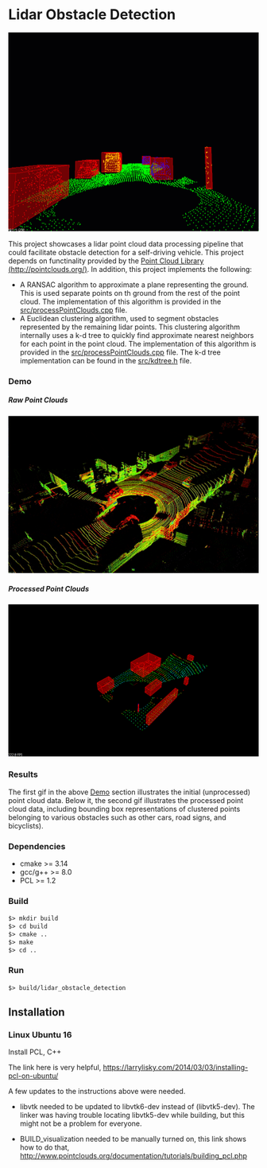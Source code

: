 # Lidar Obstacle Detection

<img src="media/ObstacleDetectionFPS.gif" width="700" height="400" />

This project showcases a lidar point cloud data processing pipeline that could facilitate obstacle detection for a self-driving vehicle. This project depends on functinality provided by the [Point Cloud Library (http://pointclouds.org/)](PCL). In addition, this project implements the following:
- A RANSAC algorithm to approximate a plane representing the ground. This is used separate points on th ground from the rest of the point cloud. The implementation of this algorithm is provided in the [src/processPointClouds.cpp](src/processPointClouds.cpp) file.
- A Euclidean clustering algorithm, used to segment obstacles represented by the remaining lidar points. This clustering algorithm internally uses a k-d tree to quickly find approximate nearest neighbors for each point in the point cloud. The implementation of this algorithm is provided in the [src/processPointClouds.cpp](src/processPointClouds.cpp) file. The k-d tree implementation can be found in the [src/kdtree.h](src/kdtree.h) file.

### Demo
##### Raw Point Clouds
![ANIMATION](media/raw_cloud.gif)

##### Processed Point Clouds
![ANIMATION](media/processed_cloud.gif)


### Results 
The first gif in the above [Demo](#demo) section illustrates the initial (unprocessed) point cloud data. Below it, the second gif illustrates the processed point cloud data, including bounding box representations of clustered points belonging to various obstacles such as other cars, road signs, and bicyclists).


### Dependencies
- cmake >= 3.14
- gcc/g++ >= 8.0
- PCL >= 1.2

### Build
```
$> mkdir build
$> cd build
$> cmake ..
$> make
$> cd ..
```

### Run
```
$> build/lidar_obstacle_detection
```

## Installation

### Linux Ubuntu 16

Install PCL, C++

The link here is very helpful, 
https://larrylisky.com/2014/03/03/installing-pcl-on-ubuntu/

A few updates to the instructions above were needed.

* libvtk needed to be updated to libvtk6-dev instead of (libvtk5-dev). The linker was having trouble locating libvtk5-dev while building, but this might not be a problem for everyone.

* BUILD_visualization needed to be manually turned on, this link shows how to do that,
http://www.pointclouds.org/documentation/tutorials/building_pcl.php

